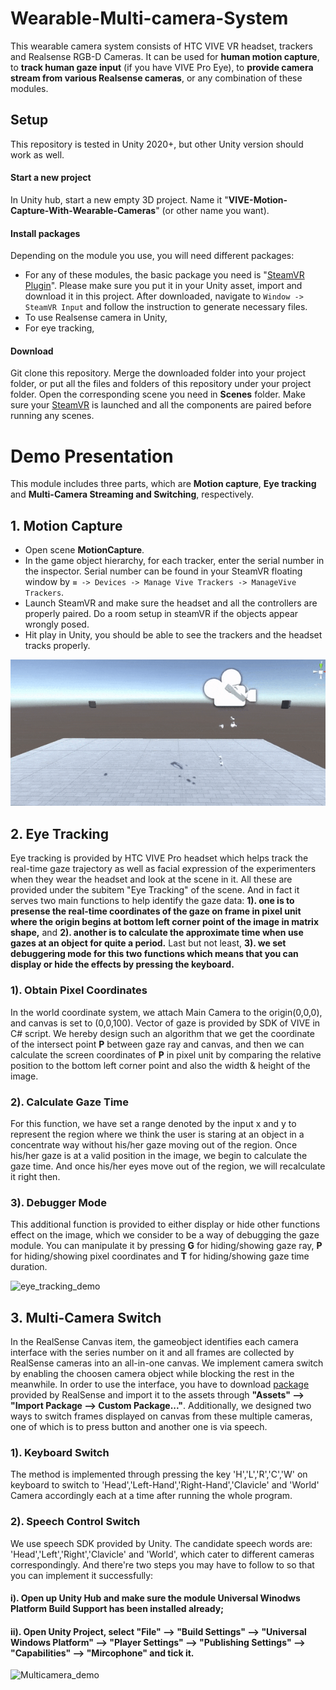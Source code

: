 ﻿# Wearable-Multi-camera-System

This wearable camera system consists of HTC VIVE VR headset, trackers and Realsense RGB-D Cameras. It can be used for **human motion capture**, to **track human gaze input** (if you have VIVE Pro Eye), to **provide camera stream from various Realsense cameras**, or any combination of these modules.

## Setup

This repository is tested in Unity 2020+, but other Unity version should work as well.

#### **Start a new project**

In Unity hub, start a new empty 3D project. Name it "**VIVE-Motion-Capture-With-Wearable-Cameras**" (or other name you want).

#### **Install packages**

Depending on the module you use, you will need different packages:

- For any of these modules, the basic package you need is "[SteamVR Plugin](https://assetstore.unity.com/packages/tools/integration/steamvr-plugin-32647)". Please make sure you put it in your Unity asset, import and download it in this project. After downloaded, navigate to `Window -> SteamVR Input` and follow the instruction to generate necessary files.
- To use Realsense camera in Unity, 
- For eye tracking, 

#### **Download**

Git clone this repository. Merge the downloaded folder into your project folder, or put all the files and folders of this repository under your project folder. Open the corresponding scene you need in **Scenes** folder. Make sure your <u>SteamVR</u> is launched and all the components are paired before running any scenes.


# Demo Presentation

This module includes three parts, which are **Motion capture**, **Eye tracking** and **Multi-Camera Streaming and Switching**, respectively. 

## 1. Motion Capture

- Open scene **MotionCapture**.
- In the game object hierarchy, for each tracker, enter the serial number in the inspector. Serial number can be found in your SteamVR floating window by `≡ -> Devices -> Manage Vive Trackers -> ManageVive Trackers`.
- Launch SteamVR and make sure the headset and all the controllers are properly paired. Do a room setup in steamVR if the objects appear wrongly posed.
- Hit play in Unity, you should be able to see the trackers and the headset tracks properly.

![tracker_demo](Demo/tracker_demo.gif)

## 2. Eye Tracking

Eye tracking is provided by HTC VIVE Pro headset which helps track the real-time gaze trajectory as well as facial expression of the experimenters when they wear the headset and look at the scene in it. All these are provided under the subitem "Eye Tracking" of the scene. And in fact it serves two main functions to help identify the gaze data: **1). one is to presense the real-time coordinates of the gaze on frame in pixel unit where the origin begins at bottom left corner point of the image in matrix shape,** and **2). another is to calculate the approximate time when use gazes at an object for quite a period.** Last but not least, **3). we set debuggering mode for this two functions which means that you can display or hide the effects by pressing the keyboard.**

### 1). Obtain Pixel Coordinates
In the world coordinate system, we attach Main Camera to the origin(0,0,0), and canvas is set to (0,0,100). Vector of gaze is provided by SDK of VIVE in C# script. We hereby design such an algorithm that we get the coordinate of the intersect point **P** between gaze ray and canvas, and then we can calculate the screen coordinates of **P** in pixel unit by comparing the relative position to the bottom left corner point and also the width & height of the image.  

### 2). Calculate Gaze Time 
For this function, we have set a range denoted by the input x and y to represent the region where we think the user is staring at an object in a concentrate way without his/her gaze moving out of the region. Once his/her gaze is at a valid position in the image, we begin to calculate the gaze time. And once his/her eyes move out of the region, we will recalculate it right then.



### 3). Debugger Mode
This additional function is provided to either display or hide other functions effect on the image, which we consider to be a way of debugging the gaze module. You can manipulate it by pressing **G** for hiding/showing gaze ray, **P** for hiding/showing pixel coordinates and **T** for hiding/showing gaze time duration. 



![eye_tracking_demo](Demo/eye_track_demo.gif)


## 3. Multi-Camera Switch
In the RealSense Canvas item, the gameobject identifies each camera interface with the series number on it and all frames are collected by RealSense cameras into an all-in-one canvas. We implement camera switch by enabling the choosen camera object while blocking the rest in the meanwhile. In order to use the interface, you have to download [package](https://github.com/IntelRealSense/librealsense/releases/download/v2.50.0/Intel.RealSense.unitypackage) provided by RealSense and import it to the assets through **"Assets" --> "Import Package --> Custom Package..."**. Additionally, we designed two ways to switch frames displayed on canvas from these multiple cameras, one of which is to press button and another one is via speech.

### 1). Keyboard Switch
The method is implemented through pressing the key 'H','L','R','C','W' on keyboard to switch to 'Head','Left-Hand','Right-Hand','Clavicle' and 'World' Camera accordingly each at a time after running the whole program.

### 2). Speech Control Switch
We use speech SDK provided by Unity. The candidate speech words are: 'Head','Left','Right','Clavicle' and 'World', which cater to different cameras correspondingly. And there're two steps you may have to follow to so that you can implement it successfully:

#### i). Open up Unity Hub and make sure the module **Universal Winodws Platform Build Support** has been installed already;

#### ii). Open Unity Project, select **"File" --> "Build Settings" --> "Universal Windows Platform" --> "Player Settings" --> "Publishing Settings" --> "Capabilities" --> "Mircophone"** and tick it.



![Multicamera_demo](Demo/MultiCamera_Switch.gif)
